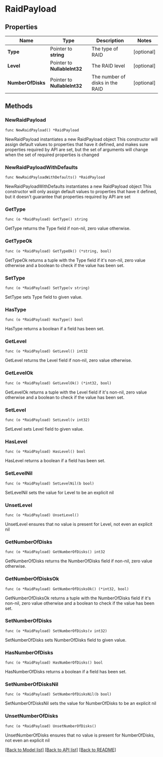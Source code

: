 # RaidPayload

## Properties

Name | Type | Description | Notes
------------ | ------------- | ------------- | -------------
**Type** | Pointer to **string** | The type of RAID | [optional] 
**Level** | Pointer to **NullableInt32** | The RAID level | [optional] 
**NumberOfDisks** | Pointer to **NullableInt32** | The number of disks in the RAID | [optional] 

## Methods

### NewRaidPayload

`func NewRaidPayload() *RaidPayload`

NewRaidPayload instantiates a new RaidPayload object
This constructor will assign default values to properties that have it defined,
and makes sure properties required by API are set, but the set of arguments
will change when the set of required properties is changed

### NewRaidPayloadWithDefaults

`func NewRaidPayloadWithDefaults() *RaidPayload`

NewRaidPayloadWithDefaults instantiates a new RaidPayload object
This constructor will only assign default values to properties that have it defined,
but it doesn't guarantee that properties required by API are set

### GetType

`func (o *RaidPayload) GetType() string`

GetType returns the Type field if non-nil, zero value otherwise.

### GetTypeOk

`func (o *RaidPayload) GetTypeOk() (*string, bool)`

GetTypeOk returns a tuple with the Type field if it's non-nil, zero value otherwise
and a boolean to check if the value has been set.

### SetType

`func (o *RaidPayload) SetType(v string)`

SetType sets Type field to given value.

### HasType

`func (o *RaidPayload) HasType() bool`

HasType returns a boolean if a field has been set.

### GetLevel

`func (o *RaidPayload) GetLevel() int32`

GetLevel returns the Level field if non-nil, zero value otherwise.

### GetLevelOk

`func (o *RaidPayload) GetLevelOk() (*int32, bool)`

GetLevelOk returns a tuple with the Level field if it's non-nil, zero value otherwise
and a boolean to check if the value has been set.

### SetLevel

`func (o *RaidPayload) SetLevel(v int32)`

SetLevel sets Level field to given value.

### HasLevel

`func (o *RaidPayload) HasLevel() bool`

HasLevel returns a boolean if a field has been set.

### SetLevelNil

`func (o *RaidPayload) SetLevelNil(b bool)`

 SetLevelNil sets the value for Level to be an explicit nil

### UnsetLevel
`func (o *RaidPayload) UnsetLevel()`

UnsetLevel ensures that no value is present for Level, not even an explicit nil
### GetNumberOfDisks

`func (o *RaidPayload) GetNumberOfDisks() int32`

GetNumberOfDisks returns the NumberOfDisks field if non-nil, zero value otherwise.

### GetNumberOfDisksOk

`func (o *RaidPayload) GetNumberOfDisksOk() (*int32, bool)`

GetNumberOfDisksOk returns a tuple with the NumberOfDisks field if it's non-nil, zero value otherwise
and a boolean to check if the value has been set.

### SetNumberOfDisks

`func (o *RaidPayload) SetNumberOfDisks(v int32)`

SetNumberOfDisks sets NumberOfDisks field to given value.

### HasNumberOfDisks

`func (o *RaidPayload) HasNumberOfDisks() bool`

HasNumberOfDisks returns a boolean if a field has been set.

### SetNumberOfDisksNil

`func (o *RaidPayload) SetNumberOfDisksNil(b bool)`

 SetNumberOfDisksNil sets the value for NumberOfDisks to be an explicit nil

### UnsetNumberOfDisks
`func (o *RaidPayload) UnsetNumberOfDisks()`

UnsetNumberOfDisks ensures that no value is present for NumberOfDisks, not even an explicit nil

[[Back to Model list]](../README.md#documentation-for-models) [[Back to API list]](../README.md#documentation-for-api-endpoints) [[Back to README]](../README.md)


